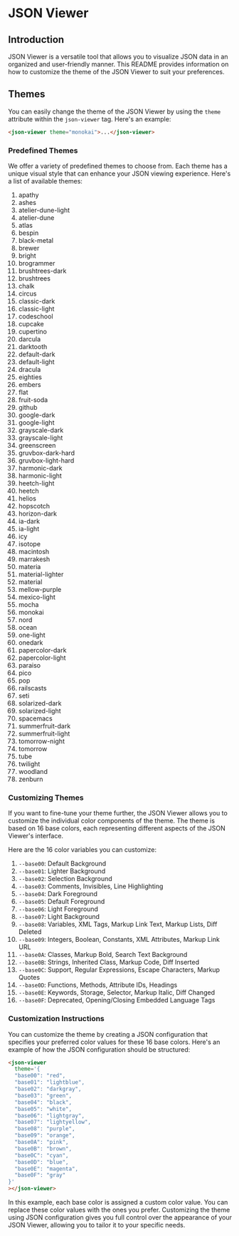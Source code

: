 # JSON Viewer

## Introduction

JSON Viewer is a versatile tool that allows you to visualize JSON data in an organized and user-friendly manner. This README provides information on how to customize the theme of the JSON Viewer to suit your preferences.

## Themes

You can easily change the theme of the JSON Viewer by using the `theme` attribute within the `json-viewer` tag. Here's an example:

```html
<json-viewer theme="monokai">...</json-viewer>
```

### Predefined Themes

We offer a variety of predefined themes to choose from. Each theme has a unique visual style that can enhance your JSON viewing experience. Here's a list of available themes:

1. apathy
2. ashes
3. atelier-dune-light
4. atelier-dune
5. atlas
6. bespin
7. black-metal
8. brewer
9. bright
10. brogrammer
11. brushtrees-dark
12. brushtrees
13. chalk
14. circus
15. classic-dark
16. classic-light
17. codeschool
18. cupcake
19. cupertino
20. darcula
21. darktooth
22. default-dark
23. default-light
24. dracula
25. eighties
26. embers
27. flat
28. fruit-soda
29. github
30. google-dark
31. google-light
32. grayscale-dark
33. grayscale-light
34. greenscreen
35. gruvbox-dark-hard
36. gruvbox-light-hard
37. harmonic-dark
38. harmonic-light
39. heetch-light
40. heetch
41. helios
42. hopscotch
43. horizon-dark
44. ia-dark
45. ia-light
46. icy
47. isotope
48. macintosh
49. marrakesh
50. materia
51. material-lighter
52. material
53. mellow-purple
54. mexico-light
55. mocha
56. monokai
57. nord
58. ocean
59. one-light
60. onedark
61. papercolor-dark
62. papercolor-light
63. paraiso
64. pico
65. pop
66. railscasts
67. seti
68. solarized-dark
69. solarized-light
70. spacemacs
71. summerfruit-dark
72. summerfruit-light
73. tomorrow-night
74. tomorrow
75. tube
76. twilight
77. woodland
78. zenburn

### Customizing Themes

If you want to fine-tune your theme further, the JSON Viewer allows you to customize the individual color components of the theme. The theme is based on 16 base colors, each representing different aspects of the JSON Viewer's interface.

Here are the 16 color variables you can customize:

1. `--base00`: Default Background
2. `--base01`: Lighter Background
3. `--base02`: Selection Background
4. `--base03`: Comments, Invisibles, Line Highlighting
5. `--base04`: Dark Foreground
6. `--base05`: Default Foreground
7. `--base06`: Light Foreground
8. `--base07`: Light Background
9. `--base08`: Variables, XML Tags, Markup Link Text, Markup Lists, Diff Deleted
10. `--base09`: Integers, Boolean, Constants, XML Attributes, Markup Link URL
11. `--base0A`: Classes, Markup Bold, Search Text Background
12. `--base0B`: Strings, Inherited Class, Markup Code, Diff Inserted
13. `--base0C`: Support, Regular Expressions, Escape Characters, Markup Quotes
14. `--base0D`: Functions, Methods, Attribute IDs, Headings
15. `--base0E`: Keywords, Storage, Selector, Markup Italic, Diff Changed
16. `--base0F`: Deprecated, Opening/Closing Embedded Language Tags

### Customization Instructions

You can customize the theme by creating a JSON configuration that specifies your preferred color values for these 16 base colors. Here's an example of how the JSON configuration should be structured:

```html
<json-viewer
  theme='{
  "base00": "red",
  "base01": "lightblue",
  "base02": "darkgray",
  "base03": "green",
  "base04": "black",
  "base05": "white",
  "base06": "lightgray",
  "base07": "lightyellow",
  "base08": "purple",
  "base09": "orange",
  "base0A": "pink",
  "base0B": "brown",
  "base0C": "cyan",
  "base0D": "blue",
  "base0E": "magenta",
  "base0F": "gray"
}'
></json-viewer>
```

In this example, each base color is assigned a custom color value. You can replace these color values with the ones you prefer. Customizing the theme using JSON configuration gives you full control over the appearance of your JSON Viewer, allowing you to tailor it to your specific needs.
